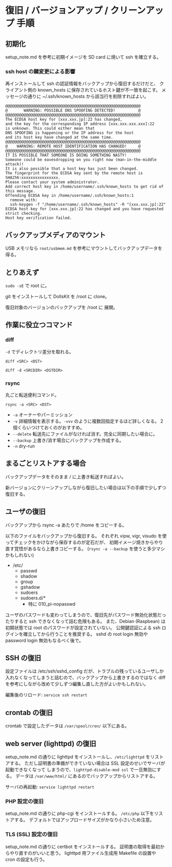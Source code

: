 # 復旧 / バージョンアップ / クリーンアップ 手順

## 初期化
setup_note.md を参考に初期イメージを SD card に焼いて ssh を確立する。


### ssh host の鍵変更による影響
再インストールして ssh の認証情報をバックアップから復旧するだけだと、
クライアント側の known_hosts に保存されているホスト鍵が不一致を起こす。
メッセージの通りに ~/.ssh/known_hosts から該当行を削除すればよい。
```
@@@@@@@@@@@@@@@@@@@@@@@@@@@@@@@@@@@@@@@@@@@@@@@@@@@@@@@@@@@
@       WARNING: POSSIBLE DNS SPOOFING DETECTED!          @
@@@@@@@@@@@@@@@@@@@@@@@@@@@@@@@@@@@@@@@@@@@@@@@@@@@@@@@@@@@
The ECDSA host key for [xxx.xxx.jp]:22 has changed,
and the key for the corresponding IP address [xxx.xxx.xxx.xxx]:22
is unknown. This could either mean that
DNS SPOOFING is happening or the IP address for the host
and its host key have changed at the same time.
@@@@@@@@@@@@@@@@@@@@@@@@@@@@@@@@@@@@@@@@@@@@@@@@@@@@@@@@@@@
@    WARNING: REMOTE HOST IDENTIFICATION HAS CHANGED!     @
@@@@@@@@@@@@@@@@@@@@@@@@@@@@@@@@@@@@@@@@@@@@@@@@@@@@@@@@@@@
IT IS POSSIBLE THAT SOMEONE IS DOING SOMETHING NASTY!
Someone could be eavesdropping on you right now (man-in-the-middle attack)!
It is also possible that a host key has just been changed.
The fingerprint for the ECDSA key sent by the remote host is
SHA256:xxxxxxxxxxxxxxxx.
Please contact your system administrator.
Add correct host key in /home/username/.ssh/known_hosts to get rid of this message.
Offending ECDSA key in /home/username/.ssh/known_hosts:1
  remove with:
  ssh-keygen -f "/home/username/.ssh/known_hosts" -R "[xxx.xxx.jp]:22"
ECDSA host key for [xxx.xxx.jp]:22 has changed and you have requested strict checking.
Host key verification failed.
```


## バックアップメディアのマウント
USB メモリなら `root/usbmem.md` を参考にマウントしてバックアップデータを得る。


## とりあえず
`sudo -sE` で root に。

git をインストールして DollsKit を /root に clone。

復旧対象のバージョンのバックアップを /root に 展開。


## 作業に役立つコマンド
### diff
`-d` でディレクトリ差分を取れる。

`diff <SRC> <DST>`

`diff -d <SRCDIR> <DSTDIR>`


### rsync
丸ごと転送便利コマンド。

`rsync -a <SRC> <DST>`
* `-a` オーナーやパーミッション
* `-v` 詳細情報を表示する。`-vvv` のように複数回指定するほど詳しくなる。
  2個くらいつけておくのがおすすめ。
* `--delete` 転送先にファイルがなければ消す。完全に同期したい場合に。
* `--backup` 上書き/消す場合にバックアップを作成する。
* `-n` dry-run


## まるごとリストアする場合
バックアップデータをそのまま / に上書き転送すればよい。

新バージョンにクリーンアップしながら復旧したい場合は以下の手順で少しずつ復旧する。


## ユーザの復旧
バックアップから rsync -a あたりで /home をコピーする。

以下のファイルをバックアップから復旧する。
それぞれ vipw, vigr, visudo を使ってチェックをかけながら保存するのが定石だが、
初期イメージ焼きからやり直す覚悟があるなら上書きコピーする。
(`rsync -a --backup` を使うと多少マシかもしれない)

* /etc/
  * passwd
  * shadow
  * group
  * gshadow
  * sudoers
  * sudoers.d/*
    * 特に 010_pi-nopasswd

ユーザのパスワードも変わってしまうので、復旧先がパスワード無効化状態だったりすると
ssh できなくなって詰む危険もある。
また、Debian (Raspbean) は初期状態では root のパスワードが設定されていない。
公開鍵認証による ssh ログインを確立してから行うことを推奨する。
sshd の root login 無効や password login 無効もなるべく後で。


## SSH の復旧
設定ファイルは /etc/ssh/sshd_config だが、トラブルの残っているユーザしか
入れなくなってしまうと詰むので、バックアップから上書きするのではなく
diff を参考にしながら改めて少しずつ編集し直した方がよいかもしれない。

編集後のリロード: `service ssh restart`

## crontab の復旧
crontab で設定したデータは `/var/spool/cron/` 以下にある。


## web server (lighttpd) の復旧
setup_note.md の通りに lighttpd をインストールし、`/etc/lighttpd` をリストアする。
ただし証明書の準備ができていない場合は SSL 設定のせいでサーバが起動できなくなって
しまうので、`lighttpd-disable-mod ssl` で一旦無効にする。
データは `/var/www/html/` にあるのでバックアップからリストアする。

サーバの再起動: `service lighttpd restart`


### PHP 設定の復旧
setup_note.md の通りに php-cgi をインストールする。
`/etc/php` 以下をリストアする。
デフォルトではアップロードサイズがかなり小さいため注意。


### TLS (SSL) 設定の復旧
setup_note.md の通りに certbot をインストールする。
証明書の取得を最初からやり直すのがいいと思う。
lighttpd 用ファイル生成用 Makefile の設置や cron の設定も行う。
